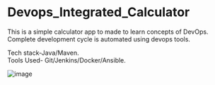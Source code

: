# Devops_Integrated_Calculator

This is a simple calculator app to made to learn concepts of DevOps. <br />
Complete development cycle is automated using devops tools. <br />

Tech stack-Java/Maven. <br />
Tools Used-  Git/Jenkins/Docker/Ansible. <br />

![image](https://user-images.githubusercontent.com/64227297/111583301-31a22280-87e2-11eb-98ab-920cbb1991ce.png)


